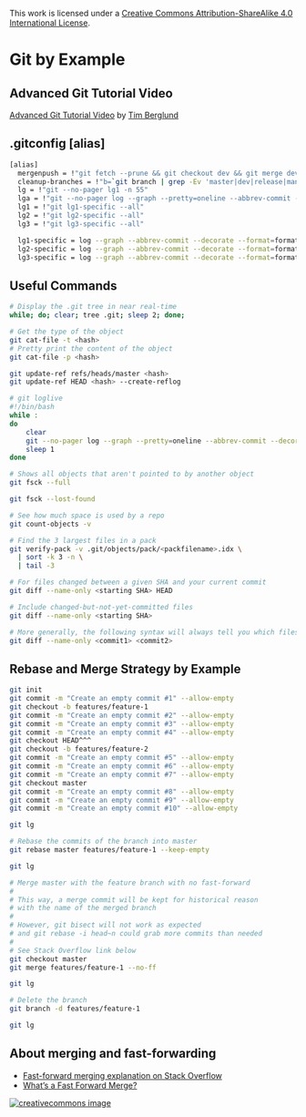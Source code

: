 This work is licensed under a
[Creative Commons Attribution-ShareAlike 4.0 International License](http://creativecommons.org/licenses/by-sa/4.0/).

# Git by Example

## Advanced Git Tutorial Video

[Advanced Git Tutorial Video](https://www.youtube.com/watch?v=0SJCYPsef54)
by [Tim Berglund](https://github.com/tlberglund)

## .gitconfig [alias]

```bash
[alias]
  mergenpush = !"git fetch --prune && git checkout dev && git merge dev && git checkout master && git merge && git push && git push github ; git checkout release && git merge master && git push && git checkout dev"
  cleanup-branches = !"b=`git branch | grep -Ev 'master|dev|release|manager-readme'`; if [ $? -eq 0 ] && [ `echo $b | wc -l` -gt 0 ]; then git branch | grep -Ev 'master|dev|release|manager-readme' | xargs git branch -D; else echo 'No branch to delete'; fi;"
  lg = !"git --no-pager lg1 -n 55"
  lga = !"git --no-pager log --graph --pretty=oneline --abbrev-commit --decorate --all $*"
  lg1 = !"git lg1-specific --all"
  lg2 = !"git lg2-specific --all"
  lg3 = !"git lg3-specific --all"

  lg1-specific = log --graph --abbrev-commit --decorate --format=format:'%C(bold blue)%h%C(reset) - %C(bold green)(%ar)%C(reset) %C(white)%s%C(reset) %C(dim white)- %an%C(reset)%C(auto)%d%C(reset)'
  lg2-specific = log --graph --abbrev-commit --decorate --format=format:'%C(bold blue)%h%C(reset) - %C(bold cyan)%aD%C(reset) %C(bold green)(%ar)%C(reset)%C(auto)%d%C(reset)%n''          %C(white)%s%C(reset) %C(dim white)- %an%C(reset)'
  lg3-specific = log --graph --abbrev-commit --decorate --format=format:'%C(bold blue)%h%C(reset) - %C(bold cyan)%aD%C(reset) %C(bold green)(%ar)%C(reset) %C(bold cyan)(committed: %cD)%C(reset) %C(auto)%d%C(reset)%n''          %C(white)%s%C(reset)%n''

```

## Useful Commands

```bash
# Display the .git tree in near real-time
while; do; clear; tree .git; sleep 2; done;
```

```bash
# Get the type of the object
git cat-file -t <hash>
# Pretty print the content of the object
git cat-file -p <hash>
```

```bash
git update-ref refs/heads/master <hash>
git update-ref HEAD <hash> --create-reflog
```

```bash
# git loglive
#!/bin/bash
while :
do
    clear
    git --no-pager log --graph --pretty=oneline --abbrev-commit --decorate --all $*
    sleep 1
done
```

```bash
# Shows all objects that aren't pointed to by another object
git fsck --full

git fsck --lost-found
```

```bash
# See how much space is used by a repo
git count-objects -v
```

```bash
# Find the 3 largest files in a pack
git verify-pack -v .git/objects/pack/<packfilename>.idx \
  | sort -k 3 -n \
  | tail -3
```

```bash
# For files changed between a given SHA and your current commit
git diff --name-only <starting SHA> HEAD

# Include changed-but-not-yet-committed files
git diff --name-only <starting SHA>

# More generally, the following syntax will always tell you which files changed between two commits (specified by their SHAs or other names):
git diff --name-only <commit1> <commit2>

```

## Rebase and Merge Strategy by Example

```bash
git init
git commit -m "Create an empty commit #1" --allow-empty
git checkout -b features/feature-1
git commit -m "Create an empty commit #2" --allow-empty
git commit -m "Create an empty commit #3" --allow-empty
git commit -m "Create an empty commit #4" --allow-empty
git checkout HEAD^^^
git checkout -b features/feature-2
git commit -m "Create an empty commit #5" --allow-empty
git commit -m "Create an empty commit #6" --allow-empty
git commit -m "Create an empty commit #7" --allow-empty
git checkout master
git commit -m "Create an empty commit #8" --allow-empty
git commit -m "Create an empty commit #9" --allow-empty
git commit -m "Create an empty commit #10" --allow-empty

git lg

# Rebase the commits of the branch into master
git rebase master features/feature-1 --keep-empty

git lg

# Merge master with the feature branch with no fast-forward
#
# This way, a merge commit will be kept for historical reason
# with the name of the merged branch
#
# However, git bisect will not work as expected
# and git rebase -i head~n could grab more commits than needed
#
# See Stack Overflow link below
git checkout master
git merge features/feature-1 --no-ff

git lg

# Delete the branch
git branch -d features/feature-1

git lg
```

## About merging and fast-forwarding

- [Fast-forward merging explanation on Stack Overflow](https://stackoverflow.com/questions/2850369/why-does-git-fast-forward-merges-by-default#2850413)
- [Whatʼs a Fast Forward Merge?](./fast-forward.pdf)

[![creativecommons image](https://i.creativecommons.org/l/by-sa/4.0/80x15.png)](http://creativecommons.org/licenses/by-sa/4.0/)
